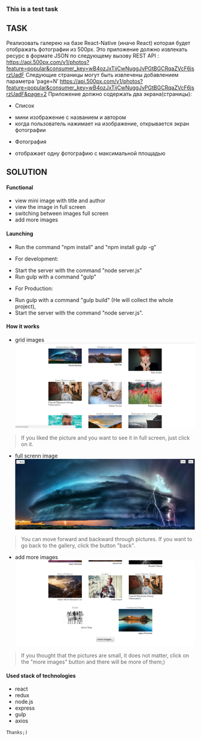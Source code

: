 ### This is a test task ###

## TASK ##
Реализовать галерею на базе React-Native (иначе React) которая будет отображать фотографии из 500px. Это приложение должно извлекать ресурс в формате JSON по следующему вызову REST API :
https://api.500px.com/v1/photos?feature=popular&consumer_key=wB4ozJxTijCwNuggJvPGtBGCRqaZVcF6jsrzUadF
Следующие страницы могут быть извлечены добавлением параметра ‘page=N’
https://api.500px.com/v1/photos?feature=popular&consumer_key=wB4ozJxTijCwNuggJvPGtBGCRqaZVcF6jsrzUadF&page=2
Приложение должно содержать два экрана(страницы):
* Список
- мини изображение с названием и автором
- когда пользователь нажимает на изображение, открывается экран фотографии 
* Фотография
- отображает одну фотографию с максимальной площадью



## SOLUTION ##
      
  #### Functional ####
  - view mini image with title and author    
  - view the image in full screen
  - switching between images full screen
  - add more images
  
  #### Launching ####
  - Run the command "npm install" and "npm install gulp -g" 
  + For development:
  - Start the server with the command "node server.js"
  - Run gulp with a command "gulp"
  + For Production:
  - Run gulp with a command "gulp build" (He will collect the whole project),
  - Start the server with the command "node server.js".
   
   #### How it works ####
   
   - grid images
   ![authorization png](https://github.com/TaylerGur/test_gallery_pc/blob/master/gallery.png)
   >If you liked the picture and you want to see it in full screen, just click on it.
   - full screnn image
   ![authorization png](https://github.com/TaylerGur/test_gallery_pc/blob/master/fullScreen.png)
   >You can move forward and backward through pictures. If you want to go back to the gallery, click the button "back".
   - add more images
   ![authorization png](https://github.com/TaylerGur/test_gallery_pc/blob/master/moreImages.png)
   >If you thought that the pictures are small, it does not matter, click on the "more images" button and there will be more of them;)
   
   #### Used stack of technologies ####
   - react
   - redux
   - node.js
   - express
   - gulp
   - axios
    
    Thanks;)

